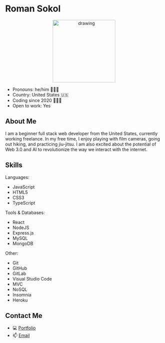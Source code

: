 # Roman Sokol

<div align="center">
  <img src="https://user-images.githubusercontent.com/72160963/207974447-8ca564fc-1c94-4b43-a875-e0932c3832c7.gif" alt="drawing" width="200"/>
</div>

- Pronouns: he/him 🧍🏻‍♂️
- Country: United States 🇺🇸
- Coding since 2020 🧑🏻‍💻
- Open to work: Yes

## About Me

I am a beginner full stack web developer from the United States, currently working freelance. In my free time, I enjoy playing with film cameras, going out hiking, and practicing jiu-jitsu. I am also excited about the potential of Web 3.0 and AI to revolutionize the way we interact with the internet.

## Skills

Languages:

- JavaScript
- HTML5
- CSS3
- TypeScript

Tools & Databases:

- React
- NodeJS
- Express.js
- MySQL
- MongoDB

Other:

- Git
- GitHub
- GitLab
- Visual Studio Code
- MVC
- NoSQL
- Insomnia
- Heroku

## Contact Me

- 💻 [Portfolio](https://romansokol.com)
- 📫 [Email](mailto:sokolroman@proton.me)
